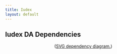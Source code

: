 ```yaml
---
title: Iudex
layout: default
---
```


Iudex DA Dependencies
---------------------

<div style="text-align: center;">
  <object data="svg/iudex-da.svg" type="image/svg+xml">
    <p>(<a href="svg/iudex-da.svg">SVG dependency diagram.</a>)</p>
  </object>
</div>
